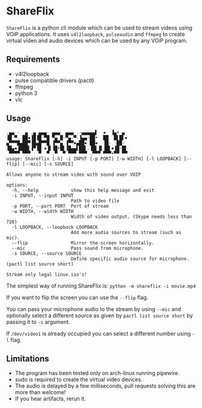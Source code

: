# ShareFlix
`ShareFlix` is a python cli module which can be used to stream videos using VOiP applications.
It uses `v4l2loopback`, `pulseaudio` and `ffmpeg` to create virtual video and audio devices which can be used by any VOiP program.
## Requirements
- v4l2loopback
- pulse compatible drivers (pactl)
- ffmpeg
- python 3
- vlc
## Usage
```
.▄▄ ·  ▄ .▄ ▄▄▄· ▄▄▄  ▄▄▄ .·▄▄▄▄▄▌  ▪  ▐▄• ▄ 
▐█ ▀. ██▪▐█▐█ ▀█ ▀▄ █·▀▄.▀·▐▄▄·██•  ██  █▌█▌▪
▄▀▀▀█▄██▀▐█▄█▀▀█ ▐▀▀▄ ▐▀▀▪▄██▪ ██▪  ▐█· ·██· 
▐█▄▪▐███▌▐▀▐█ ▪▐▌▐█•█▌▐█▄▄▌██▌.▐█▌▐▌▐█▌▪▐█·█▌
 ▀▀▀▀ ▀▀▀ · ▀  ▀ .▀  ▀ ▀▀▀ ▀▀▀ .▀▀▀ ▀▀▀•▀▀ ▀▀
usage: ShareFlix [-h] -i INPUT [-p PORT] [-w WIDTH] [-l LOOPBACK] [--flip] [--mic] [-s SOURCE]

Allows anyone to stream video with sound over VOIP

options:
  -h, --help            show this help message and exit
  -i INPUT, --input INPUT
                        Path to video file
  -p PORT, --port PORT  Port of stream
  -w WIDTH, --width WIDTH
                        Width of video output. (Skype needs less than 720)
  -l LOOPBACK, --loopback LOOPBACK
                        Add more audio sources to stream (such as mic).
  --flip                Mirror the screen horizontally.
  --mic                 Pass sound from microphone.
  -s SOURCE, --source SOURCE
                        Define specific audio source for microphone. (pactl list source short)

Stream only legal linux.iso's!
```	

The simplest way of running ShareFlix is:
`python -m shareflix -i movie.mp4`

If you want to flip the screen you can use the `--flip` flag.

You can pass your microphone audio to the stream by using `--mic` and optionally select a different source as given by `pactl list source short` by passing it to `-s` argument.

If `/dev/video1` is already occupied you can select a different number using `-l` flag.

## Limitations
- The program has been tested only on arch-linux running pipewire.
- sudo is required to create the virtual video devices.
- The audio is delayed by a few milliseconds, pull requests solving this are more than welcome!
- If you hear artifacts, rerun it.
